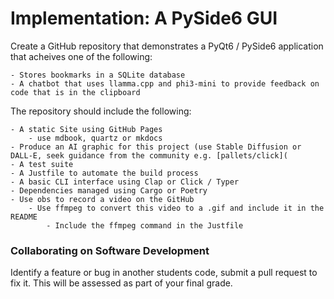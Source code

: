 # Implementation: A PySide6 GUI

Create a GitHub repository that demonstrates a PyQt6 / PySide6 application that acheives one of the following:


    - Stores bookmarks in a SQLite database
    - A chatbot that uses llamma.cpp and phi3-mini to provide feedback on code that is in the clipboard

The repository should include the following:

    - A static Site using GitHub Pages
        - use mdbook, quartz or mkdocs
    - Produce an AI graphic for this project (use Stable Diffusion or DALL-E, seek guidance from the community e.g. [pallets/click](
    - A test suite
    - A Justfile to automate the build process
    - A basic CLI interface using Clap or Click / Typer
    - Dependencies managed using Cargo or Poetry
    - Use obs to record a video on the GitHub
        - Use ffmpeg to convert this video to a .gif and include it in the README
            - Include the ffmpeg command in the Justfile


### Collaborating on Software Development

Identify a feature or bug in another students code, submit a pull request to fix it. This will be assessed as part of your final grade.


